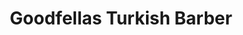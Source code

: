 ---
title: "Goodfellas Turkish Barber"
url: /wexford/goodfellas-turkish-barber/
shop: hairdresser
---